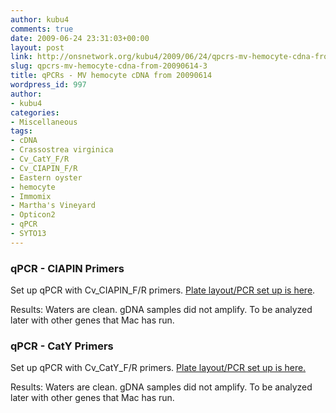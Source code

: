 ```yaml
---
author: kubu4
comments: true
date: 2009-06-24 23:31:03+00:00
layout: post
link: http://onsnetwork.org/kubu4/2009/06/24/qpcrs-mv-hemocyte-cdna-from-20090614-3/
slug: qpcrs-mv-hemocyte-cdna-from-20090614-3
title: qPCRs - MV hemocyte cDNA from 20090614
wordpress_id: 997
author:
- kubu4
categories:
- Miscellaneous
tags:
- cDNA
- Crassostrea virginica
- Cv_CatY_F/R
- Cv_CIAPIN_F/R
- Eastern oyster
- hemocyte
- Immomix
- Martha's Vineyard
- Opticon2
- qPCR
- SYTO13
---
```


### qPCR - CIAPIN Primers



Set up qPCR with Cv_CIAPIN_F/R primers. [Plate layout/PCR set up is here](http://eagle.fish.washington.edu/Arabidopsis/Notebook%20Workup%20Files/20090624-02.jpg).

Results: Waters are clean. gDNA samples did not amplify. To be analyzed later with other genes that Mac has run.





### qPCR - CatY Primers



Set up qPCR with Cv_CatY_F/R primers. [Plate layout/PCR set up is here.](http://eagle.fish.washington.edu/Arabidopsis/Notebook%20Workup%20Files/20090624-01.jpg)

Results: Waters are clean. gDNA samples did not amplify. To be analyzed later with other genes that Mac has run.
